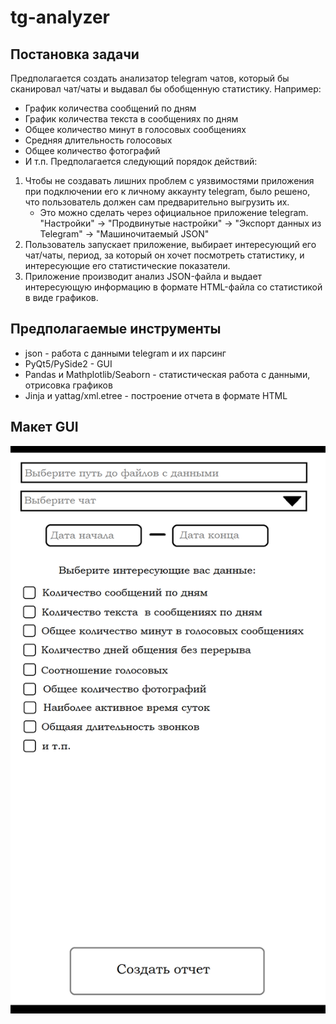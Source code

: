 # tg-analyzer
## Постановка задачи
Предполагается создать анализатор telegram чатов, который бы сканировал чат/чаты и выдавал бы обобщенную статистику.
Например:
- График количества сообщений по дням
- График количества текста в сообщениях по дням
- Общее количество минут в голосовых сообщениях
- Средняя длительность голосовых
- Общее количество фотографий
- И т.п.
Предполагается следующий порядок действий:
1. Чтобы не создавать лишних проблем с уязвимостями приложения при подключении его к личному аккаунту telegram, было решено, что пользователь должен сам предварительно выгрузить их.
    - Это можно сделать через официальное приложение telegram. "Настройки" -> "Продвинутые настройки" -> "Экспорт данных из Telegram" -> "Машиночитаемый JSON"
2. Пользователь запускает приложение, выбирает интересующий его чат/чаты, период, за который он хочет посмотреть статистику, и интересующие его статистические показатели.
3. Приложение производит анализ JSON-файла и выдает интересующую информацию в формате HTML-файла со статистикой в виде графиков.
## Предполагаемые инструменты
- json - работа с данными telegram и их парсинг
- PyQt5/PySide2 - GUI
- Pandas и Mathplotlib/Seaborn - статистическая работа с данными, отрисовка графиков
- Jinja и yattag/xml.etree - построение отчета в формате HTML
## Макет GUI
<img src="tg-analyzer-gui-layout.png">


